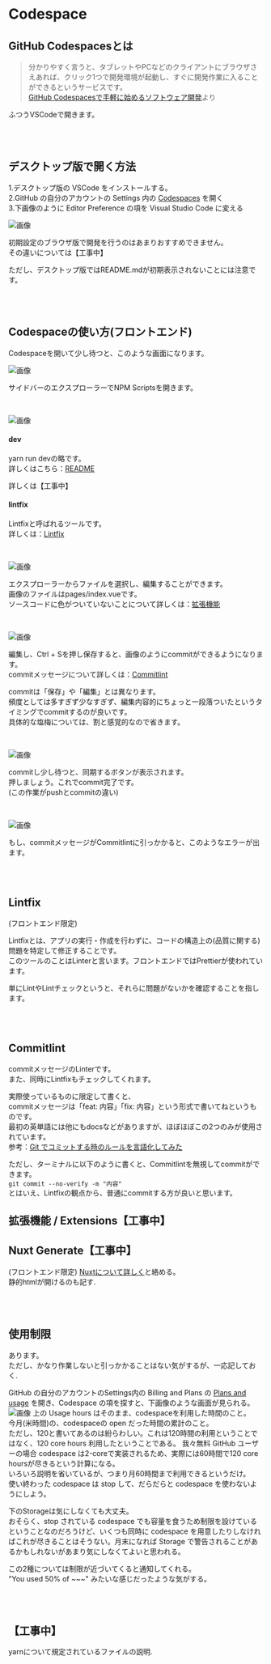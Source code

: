 # Codespace

## GitHub Codespacesとは

> 分かりやすく言うと、タブレットやPCなどのクライアントにブラウザさえあれば、クリック1つで開発環境が起動し、すぐに開発作業に入ることができるというサービスです。  
> [GitHub Codespacesで手軽に始めるソフトウェア開発](https://and-engineer.com/articles/YvGkmxAAACEAaaQu)より

ふつうVSCodeで開きます。

<br><br>

## デスクトップ版で開く方法

1.デスクトップ版の VSCode をインストールする。  
2.GitHub の自分のアカウントの Settings 内の [Codespaces](https://github.com/settings/codespaces) を開く  
3.下画像のように Editor Preference の項を Visual Studio Code に変える  

![画像](images/codespace-editor.png)

初期設定のブラウザ版で開発を行うのはあまりおすすめできません。  
その違いについては【工事中】

ただし、デスクトップ版ではREADME.mdが初期表示されないことには注意です。

<br><br>

## Codespaceの使い方(フロントエンド)

Codespaceを開いて少し待つと、このような画面になります。

![画像](images/codespace-files.png)

サイドバーのエクスプローラーでNPM Scriptsを開きます。

<br>

![画像](images/codespace-scripts.png)

<h4>dev</h4>

yarn run devの略です。  
詳しくはこちら：[README](https://github.com/hibiya-itchief/quaint-app/tree/develop#readme)

詳しくは【工事中】
<!--
VSCode(アプリ)でquaint-appレポジトリを開発する場合、アドレスバーを127.0.0.1:3000からlocalhost:3000に変更しましょう。  
そうすることでログイン処理ができます。  
[ここ](https://github.com/hibiya-itchief/quaint-docs/pull/21#discussion_r1270231270)で指定されていることを記す。  

また、codespaceのdocsだと4000、これはPlay on chromeってやつ
-->

<h4>lintfix</h4>

Lintfixと呼ばれるツールです。  
詳しくは：[Lintfix](#lintfix)

<br>

![画像](images/codespace-edit.png)

エクスプローラーからファイルを選択し、編集することができます。  
画像のファイルはpages/index.vueです。  
ソースコードに色がついていないことについて詳しくは：[拡張機能](#extensions)

<br>

![画像](images/codespace-commit.png)

編集し、Ctrl + Sを押し保存すると、画像のようにcommitができるようになります。  
commitメッセージについて詳しくは：[Commitlint](#commitlint)

commitは「保存」や「編集」とは異なります。  
頻度としては多すぎず少なすぎず、編集内容的にちょっと一段落ついたというタイミングでcommitするのが良いです。  
具体的な塩梅については、割と感覚的なので省きます。

<br>

![画像](images/codespace-push.png)

commitし少し待つと、同期するボタンが表示されます。  
押しましょう。これでcommit完了です。  
(この作業がpushとcommitの違い)  

<br>

![画像](images/codespace-lint.png)

もし、commitメッセージがCommitlintに引っかかると、このようなエラーが出ます。

<br><br>

## Lintfix
(フロントエンド限定)

Lintfixとは、アプリの実行・作成を行わずに、コードの構造上の(品質に関する)問題を特定して修正することです。  
このツールのことはLinterと言います。フロントエンドではPrettierが使われています。

単にLintやLintチェックというと、それらに問題がないかを確認することを指します。

<br><br>

## Commitlint

commitメッセージのLinterです。  
また、同時にLintfixもチェックしてくれます。

実際使っているものに限定して書くと、  
commitメッセージは「feat: 内容」「fix: 内容」という形式で書いてねというものです。  
最初の英単語には他にもdocsなどがありますが、ほぼほぼこの2つのみが使用されています。  
参考：[Git でコミットする時のルールを言語化してみた](https://pyteyon.hatenablog.com/entry/2020/02/27/092101)  

ただし、ターミナルに以下のように書くと、Commitlintを無視してcommitができます。  
`git commit --no-verify -m "内容"`  
とはいえ、Lintfixの観点から、普通にcommitする方が良いと思います。

## 拡張機能 / Extensions【工事中】
## Nuxt Generate【工事中】
(フロントエンド限定)
[Nuxtについて詳しく](front/nuxt.md)と絡める。  
静的htmlが開けるのも記す.

<br><br>

## 使用制限

あります。  
ただし、かなり作業しないと引っかかることはない気がするが、一応記しておく.  

GitHub の自分のアカウントのSettings内の Billing and Plans の [Plans and usage](https://github.com/settings/billing/summary) を開き、Codespace の項を探すと、下画像のような画面が見られる。  
![画像](images/codespace-usage.png)
上の Usage hours はそのまま、codespaceを利用した時間のこと。  
今月(米時間)の、codespaceの open だった時間の累計のこと。  
ただし、120と書いてあるのは紛らわしい。これは120時間の利用ということではなく、120 core hours 利用したということである。
我々無料 GitHub ユーザーの場合 codespace は2-coreで実装されるため、実際には60時間で120 core hoursが尽きるという計算になる。  
いろいろ説明を省いているが、つまり月60時間まで利用できるというだけ。  
使い終わった codespace は stop して、だらだらと codespace を使わないようにしよう。  

下のStorageは気にしなくても大丈夫。  
おそらく、stop されている codespace でも容量を食うため制限を設けているということなのだろうけど、いくつも同時に codespace を用意したりしなければこれが尽きることはそうない。月末になれば Storage で警告されることがあるかもしれないがあまり気にしなくてよいと思われる。

この2種については制限が近づいてくると通知してくれる。  
"You used 50% of ~~~" みたいな感じだったような気がする。  

<br><br>

## 【工事中】

yarnについて規定されているファイルの説明.